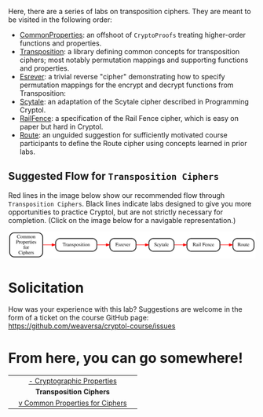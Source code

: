 Here, there are a series of labs on transposition ciphers. They are
meant to be visited in the following order:
* [CommonProperties](./CommonProperties.md): an offshoot of `CryptoProofs` treating higher-order functions and properties.
* [Transposition](./Transposition.md): a library defining common concepts for transposition ciphers; most notably permutation mappings and supporting functions and properties.
* [Esrever](./Esrever.md): a trivial reverse "cipher" demonstrating how to specify permutation mappings for the encrypt and decrypt functions from Transposition:
* [Scytale](./Scytale.md): an adaptation of the Scytale cipher described in Programming Cryptol.
* [RailFence](./RailFence.md): a specification of the Rail Fence cipher, which is easy on paper but hard in Cryptol.
* [Route](./Route.md): an unguided suggestion for sufficiently motivated course participants to define the Route cipher using concepts learned in prior labs.

## Suggested Flow for `Transposition Ciphers`

Red lines in the image below show our recommended flow through
`Transposition Ciphers`. Black lines indicate labs designed to give you more
opportunities to practice Cryptol, but are not strictly necessary
for completion. (Click on the image below for a navigable
representation.)

[![Suggested Flow for Transposition Ciphers](../../misc/TranspositionCiphers.gv.svg)](../../misc/TranspositionCiphers.gv.svg)


# Solicitation

How was your experience with this lab? Suggestions are welcome in the
form of a ticket on the course GitHub page:
https://github.com/weaversa/cryptol-course/issues

# From here, you can go somewhere!

||||
|-:|:-:|-|
|| [ - Cryptographic Properties ](../CryptoProofs/CryptoProofs.md) ||
|| **Transposition Ciphers** ||
|| [ v Common Properties for Ciphers ]( ./CommonProperties.md ) ||

